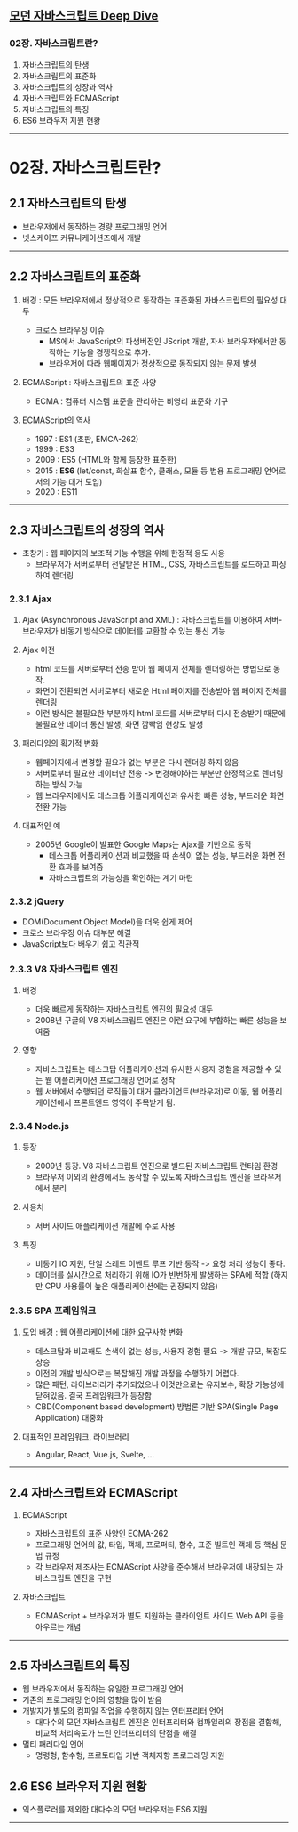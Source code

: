 ## <a href = "README.md" target="_blank">모던 자바스크립트 Deep Dive</a>
### 02장. 자바스크립트란?
1) 자바스크립트의 탄생
2) 자바스크립트의 표준화
3) 자바스크립트의 성장과 역사
4) 자바스크립트와 ECMAScript
5) 자바스크립트의 특징
6) ES6 브라우저 지원 현황
---

# 02장. 자바스크립트란?

## 2.1 자바스크립트의 탄생
- 브라우저에서 동작하는 경량 프로그래밍 언어
- 넷스케이프 커뮤니케이션즈에서 개발

---

## 2.2 자바스크립트의 표준화
1. 배경 : 모든 브라우저에서 정상적으로 동작하는 표준화된 자바스크립트의 필요성 대두
   - 크로스 브라우징 이슈
     - MS에서 JavaScript의 파생버전인 JScript 개발, 자사 브라우저에서만 동작하는 기능을 경쟁적으로 추가.
     - 브라우저에 따라 웹페이지가 정상적으로 동작되지 않는 문제 발생

2. ECMAScript : 자바스크립트의 표준 사양
   - ECMA : 컴퓨터 시스템 표준을 관리하는 비영리 표준화 기구

3. ECMAScript의 역사
   - 1997 : ES1 (초판, EMCA-262)
   - 1999 : ES3
   - 2009 : ES5 (HTML와 함께 등장한 표준한)
   - 2015 : **ES6** (let/const, 화살표 함수, 클래스, 모듈 등 범용 프로그래밍 언어로서의 기능 대거 도입)
   - 2020 : ES11

---

## 2.3 자바스크립트의 성장의 역사
- 초창기 : 웹 페이지의 보조적 기능 수행을 위해 한정적 용도 사용
  - 브라우저가 서버로부터 전달받은 HTML, CSS, 자바스크립트를 로드하고 파싱하여 렌더링

### 2.3.1 Ajax
1. Ajax (Asynchronous JavaScript and XML) : 자바스크립트를 이용하여 서버-브라우저가 비동기 방식으로 데이터를 교환할 수 있는 통신 기능
2. Ajax 이전
   - html 코드를 서버로부터 전송 받아 웹 페이지 전체를 렌더링하는 방법으로 동작.
   - 화면이 전환되면 서버로부터 새로운 Html 페이지를 전송받아 웹 페이지 전체를 렌더링
   - 이런 방식은 불필요한 부분까지 html 코드를 서버로부터 다시 전송받기 때문에 불필요한 데이터 통신 발생, 화면 깜빡임 현상도 발생

3. 패러다임의 획기적 변화
   - 웹페이지에서 변경할 필요가 없는 부분은 다시 렌더링 하지 않음
   - 서버로부터 필요한 데이터만 전송 -> 변경해야하는 부분만 한정적으로 렌더링하는 방식 가능
   - 웹 브라우저에서도 데스크톱 어플리케이션과 유사한 빠른 성능, 부드러운 화면전환 가능

4. 대표적인 예
   - 2005년 Google이 발표한 Google Maps는 Ajax를 기반으로 동작
     - 데스크톱 어플리케이션과 비교했을 때 손색이 없는 성능, 부드러운 화면 전환 효과를 보여줌
     - 자바스크립트의 가능성을 확인하는 계기 마련

### 2.3.2 jQuery
- DOM(Document Object Model)을 더욱 쉽게 제어
- 크로스 브라우징 이슈 대부분 해결
- JavaScript보다 배우기 쉽고 직관적

### 2.3.3 V8 자바스크립트 엔진
1. 배경
   - 더욱 빠르게 동작하는 자바스크립트 엔진의 필요성 대두
   - 2008년 구글의 V8 자바스크립트 엔진은 이런 요구에 부합하는 빠른 성능을 보여줌

2. 영향
   - 자바스크립트는 데스크탑 어플리케이션과 유사한 사용자 경험을 제공할 수 있는 웹 어플리케이션 프로그래밍 언어로 정착
   - 웹 서버에서 수행되던 로직들이 대거 클라이언트(브라우저)로 이동, 웹 어플리케이션에서 프론트엔드 영역이 주목받게 됨.

### 2.3.4 Node.js
1. 등장
   - 2009년 등장. V8 자바스크립트 엔진으로 빌드된 자바스크립트 런타임 환경
   - 브라우저 이외의 환경에서도 동작할 수 있도록 자바스크립트 엔진을 브라우저에서 분리

2. 사용처
   - 서버 사이드 애플리케이션 개발에 주로 사용

3. 특징
   - 비동기 IO 지원, 단일 스레드 이벤트 루프 기반 동작 -> 요청 처리 성능이 좋다.
   - 데이터를 실시간으로 처리하기 위해 IO가 빈번하게 발생하는 SPA에 적합 (하지만 CPU 사용률이 높은 애플리케이션에는 권장되지 않음)


### 2.3.5 SPA 프레임워크
1. 도입 배경 : 웹 어플리케이션에 대한 요구사항 변화
   - 데스크탑과 비교해도 손색이 없는 성능, 사용자 경험 필요 -> 개발 규모, 복잡도 상승
   - 이전의 개발 방식으로는 복잡해진 개발 과정을 수행하기 어렵다. 
   - 많은 패턴, 라이브러리가 추가되었으나 이것만으로는 유지보수, 확장 가능성에 닫혀있음. 결국 프레임워크가 등장함
   - CBD(Component based development) 방법론 기반 SPA(Single Page Application) 대중화

2. 대표적인 프레임워크, 라이브러리
   - Angular, React, Vue.js, Svelte, ...

---

## 2.4 자바스크립트와 ECMAScript
1. ECMAScript
   - 자바스크립트의 표준 사양인 ECMA-262
   - 프로그래밍 언어의 값, 타입, 객체, 프로퍼티, 함수, 표준 빌트인 객체 등 핵심 문법 규정
   - 각 브라우저 제조사는 ECMAScript 사양을 준수해서 브라우저에 내장되는 자바스크립트 엔진을 구현

2. 자바스크립트
   - ECMAScript + 브라우저가 별도 지원하는 클라이언트 사이드 Web API 등을 아우르는 개념

---

## 2.5 자바스크립트의 특징
- 웹 브라우저에서 동작하는 유일한 프로그래밍 언어
- 기존의 프로그래밍 언어의 영향을 많이 받음
- 개발자가 별도의 컴파일 작업을 수행하지 않는 인터프리터 언어
    - 대다수의 모던 자바스크립트 엔진은 인터프리터와 컴파일러의 장점을 결합해, 비교적 처리속도가 느린 인터프리터의 단점을 해결
- 멀티 패러다임 언어
  - 명령형, 함수형, 프로토타입 기반 객체지향 프로그래밍 지원

## 2.6 ES6 브라우저 지원 현황
- 익스플로러를 제외한 대다수의 모던 브라우저는 ES6 지원

---